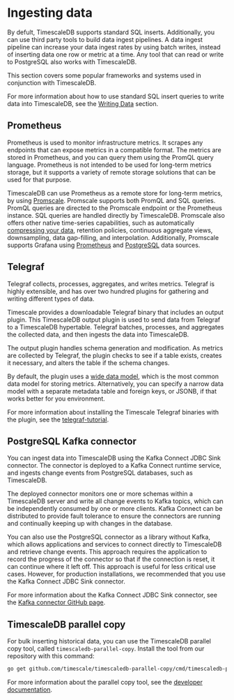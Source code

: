 # Ingesting data
By defult, TimescaleDB supports standard SQL inserts. Additionally, you can use
third party tools to build data ingest pipelines. A data ingest pipeline can
increase your data ingest rates by using batch writes, instead of inserting data
one row or metric at a time. Any tool that can read or write to PostgreSQL also
works with TimescaleDB.

This section covers some popular frameworks and systems used in conjunction with
TimescaleDB.

For more information about how to use standard SQL insert queries to write data
into TimescaleDB, see the [Writing Data][writing-data] section.

## Prometheus
Prometheus is used to monitor infrastructure metrics. It scrapes any endpoints
that can expose metrics in a compatible format. The metrics are stored in
Prometheus, and you can query them using the PromQL query language. Prometheus
is not intended to be used for long-term metrics storage, but it supports a
variety of remote storage solutions that can be used for that purpose.

TimescaleDB can use Prometheus as a remote store for long-term metrics, by using
[Promscale][promscale]. Promscale supports both PromQL and SQL queries. PromQL
queries are directed to the Promscale endpoint or the Prometheus instance. SQL
queries are handled directly by TimescaleDB. Promscale also offers other native
time-series capabilities, such as automatically
[compressing your data][timescale-compression], retention policies, continuous
aggregate views, downsampling, data gap-filling, and interpolation.
Additionally, Promscale supports Grafana using [Prometheus][prometheus-grafana]
and [PostgreSQL][postgres-grafana] data sources.

## Telegraf
Telegraf collects, processes, aggregates, and writes metrics. Telegraf is highly
extensible, and has over two hundred plugins for gathering and writing different
types of data.

Timescale provides a downloadable Telegraf binary that includes an output
plugin. This TimescaleDB output plugin is used to send data from Telegraf to a
TimescaleDB hypertable. Telegraf batches, processes, and aggregates the
collected data, and then ingests the data into TimescaleDB.

The output plugin handles schema generation and modification. As metrics are
collected by Telegraf, the plugin checks to see if a table exists, creates it
necessary, and alters the table if the schema changes.

By default, the plugin uses a [wide data model][wide-model], which is the most
common data model for storing metrics. Alternatively, you can specify a narrow
data model with a separate metadata table and foreign keys, or JSONB, if that
works better for you environment.

For more information about installing the Timescale Telegraf binaries with the
plugin, see the [telegraf-tutorial][telegraf-tutorial].

## PostgreSQL Kafka connector
You can ingest data into TimescaleDB using the Kafka Connect JDBC Sink
connector. The connector  is deployed to a Kafka Connect runtime service, and
ingests change events from  PostgreSQL databases, such as TimescaleDB.

The deployed connector monitors one or more schemas within a TimescaleDB server
and write all change events to Kafka topics, which can be independently consumed
by one or more clients. Kafka Connect can be distributed to provide fault
tolerance to ensure the connectors are running and continually keeping up with
changes in the database.

You can also use the PostgreSQL connector as a library without Kafka, which
allows applications and services to connect directly to TimescaleDB and retrieve
change events. This approach requires the application to record the progress of
the connector so that if the connection is reset, it can continue where it left
off. This approach is useful for less critical use cases. However, for
production installations, we recommended that you use the Kafka Connect JDBC
Sink connector.

For more information about the Kafka Connect JDBC Sink connector, see the
[Kafka connector GitHub page][postgresql-connector-kafka].

## TimescaleDB parallel copy
For bulk inserting historical data, you can use the TimescaleDB parallel copy
tool, called `timescaledb-parallel-copy`. Install the tool from our repository
with this command:
```bash
go get github.com/timescale/timescaledb-parallel-copy/cmd/timescaledb-parallel-copy
```

For more information about the parallel copy tool, see the
[developer documentation][gh-parallel-copy].


[writing-data]: /how-to-guides/write-data/
[prometheus-grafana]: https://grafana.com/docs/grafana/latest/datasources/prometheus/
[postgres-grafana]: https://grafana.com/docs/grafana/latest/datasources/postgres/
[promscale]: /promscale/
[timescale-compression]: https://blog.timescale.com/blog/building-columnar-compression-in-a-row-oriented-database/
[wide-model]: /overview/data-model-flexibility/wide-data-model/
[telegraf-tutorial]: /timescaledb/:currentVersion:/tutorials/telegraf-output-plugin/
[postgresql-connector-kafka]: https://github.com/debezium/debezium/tree/master/debezium-connector-postgres
[gh-parallel-copy]: https://github.com/timescale/timescaledb-parallel-copy
